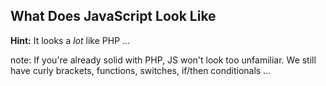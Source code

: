 ##  What Does JavaScript Look Like

**Hint:** It looks a _lot_ like PHP ... 

note:
    If you're already solid with PHP, JS won't look too unfamiliar. We still have curly brackets, functions, switches, if/then conditionals ...
